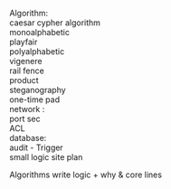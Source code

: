 Algorithm:<br>
caesar cypher algorithm<br>
monoalphabetic<br>
playfair<br>
polyalphabetic<br>
vigenere <br>
rail fence <br>
product <br>
steganography<br>
one-time pad<br>
network :<br>
port sec<br>
ACL<br>
database:<br>
audit - Trigger<br>
small logic site plan<br>

Algorithms write logic + why & core lines